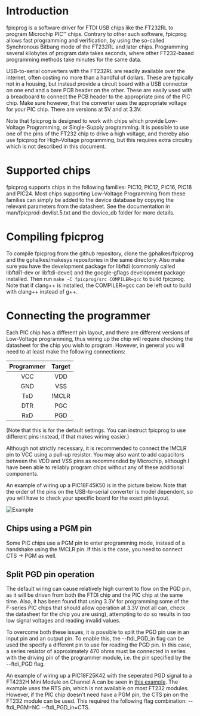 Introduction
============

fpicprog is a software driver for FTDI USB chips like the FT232RL to program
Microchip PIC™ chips. Contrary to other such software, fpicprog allows fast
programming and verification, by using the so-called Synchronous Bitbang mode
of the FT232RL and later chips. Programming several kilobytes of program data
takes seconds, where other FT232-based programming methods take minutes for
the same data.

USB-to-serial converters with the FT232RL are readily available over the
internet, often costing no more than a handful of dollars. These are typically
not in a housing, but instead provide a circuit board with a USB connector on
one end and a bare PCB header on the other. These are easily used with a
breadboard to connect the PCB header to the appropriate pins of the PIC chip.
Make sure however, that the converter uses the appropriate voltage for your
PIC chip. There are versions at 5V and at 3.3V.

Note that fpicprog is designed to work with chips which provide Low-Voltage
Programming, or Single-Supply programming. It is possible to use one of the
pins of the FT232 chip to drive a high voltage, and thereby also use fpicprog
for High-Voltage programming, but this requires extra circuitry which is not
described in this document.

Supported chips
===============

fpicprog supports chips in the following families: PIC10, PIC12, PIC16, PIC18
and PIC24. Most chips supporting Low-Voltage Programming from these families
can simply be added to the device database by copying the relevant parameters
from the datasheet. See the documentation in man/fpicprod-devlist.5.txt and the
device\_db folder for more details.

Compiling fpicprog
==================

To compile fpicprog from the github repository, clone the gphalkes/fpicprog
and the gphalkes/makesys repositories in the same directory. Also make sure
you have the development package for libftdi (commonly called libftdi1-dev or
libftdi-devel) and the google-gflags development package installed. Then
run `make -C fpicprog/src COMPILER=gcc` to build fpicprog. Note that if clang++
is installed, the COMPILER=gcc can be left out to build with clang++ instead of
g++.

Connecting the programmer
=========================

Each PIC chip has a different pin layout, and there are different versions of
Low-Voltage programming, thus wiring up the chip will require checking the
datasheet for the chip you wish to program. However, in general you will need
to at least make the following connections:

| Programmer  | Target |
| :---------: | :----: |
| VCC         | VDD    |
| GND         | VSS    |
| TxD         | !MCLR  |
| DTR         | PGC    |
| RxD         | PGD    |

(Note that this is for the default settings. You can instruct fpicprog to use
different pins instead, if that makes wiring easier.)

Although not strictly necessary, it is recommended to connect the !MCLR pin to
VCC using a pull-up resistor. You may also want to add capacitors between the
VDD and VSS pins as recommended by Microchip, although I have been able to
reliably program chips without any of these additional components.

An example of wiring up a PIC18F45K50 is in the picture below. Note that the
order of the pins on the USB-to-serial converter is model dependent, so you will
have to check your specific board for the exact pin layout.

![Example](https://github.com/gphalkes/fpicprog/raw/master/example.jpg)

Chips using a PGM pin
---------------------

Some PIC chips use a PGM pin to enter programming mode, instead of a handshake
using the !MCLR pin. If this is the case, you need to connect CTS -> PGM as
well.

Split PGD pin operation
-----------------------

The default wiring can cause relatively high current to flow on the PGD pin, as
it will be driven from both the FTDI chip and the PIC chip at the same time.
Also, it has been found that using 3.3V for programming some of the F-series
PIC chips that should allow operation at 3.3V (not all can, check the datasheet
for the chip you are using), attempting to do so results in too low signal
voltages and reading invalid values.

To overcome both these issues, it is possible to split the PGD pin use in an
input pin and an output pin. To enable this, the --ftdi\_PGD\_in flag can be
used the specify a different pin to use for reading the PGD pin. In this case,
a series resistor of approximately 470 ohms must be connected in series with
the driving pin of the programmer module, i.e. the pin specified by the
--ftdi\_PGD flag.

An example of wiring up a PIC18F25K42 with the seperated PGD signal to a
FT4232H Mini Module on Channel A can be seen in
[this example](https://github.com/gphalkes/fpicprog/raw/master/FT4232H_Mini_Module_Example.jpg).
The example uses the RTS pin, which is not available on most FT232 modules.
However, if the PIC chip doesn't need have a PGM pin, the CTS pin on the FT232
module can be used. This required the following flag combination:
--ftdi\_PGM=NC --ftdi\_PGD\_in=CTS.

